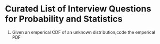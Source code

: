 # Curated List of Interview Questions for Probability and Statistics

1. Given an emperical CDF of an unknown distribution,code the emperical PDF
